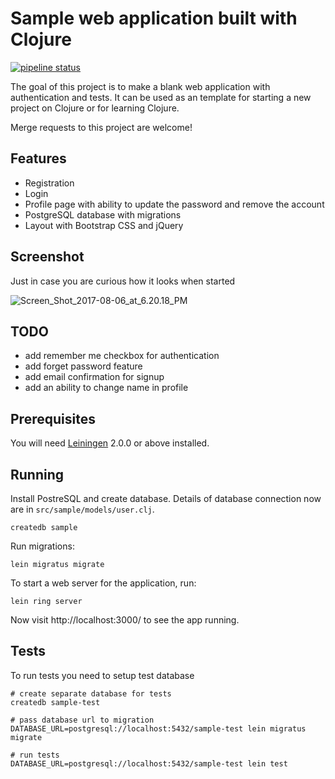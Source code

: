 # Sample web application built with Clojure

[![pipeline status](https://gitlab.com/dzaporozhets/clojure-web-application/badges/master/pipeline.svg)](https://gitlab.com/dzaporozhets/clojure-web-application/commits/master)

The goal of this project is to make a blank web application with authentication and tests.
It can be used as an template for starting a new project on Clojure or for learning Clojure.

Merge requests to this project are welcome!

## Features

* Registration
* Login
* Profile page with ability to update the password and remove the account
* PostgreSQL database with migrations
* Layout with Bootstrap CSS and jQuery

## Screenshot

Just in case you are curious how it looks when started

![Screen_Shot_2017-08-06_at_6.20.18_PM](https://gitlab.com/dzaporozhets/clojure-web-application/uploads/6d8ba305b6b5cd7c046ffda55c4ebe16/Screen_Shot_2017-08-06_at_6.20.18_PM.png)

## TODO

* add remember me checkbox for authentication
* add forget password feature
* add email confirmation for signup
* add an ability to change name in profile

## Prerequisites

You will need [Leiningen][] 2.0.0 or above installed.

[leiningen]: https://github.com/technomancy/leiningen

## Running

Install PostreSQL and create database. Details of database connection now 
are in `src/sample/models/user.clj`. 

    createdb sample


Run migrations:

    lein migratus migrate


To start a web server for the application, run:

    lein ring server

Now visit http://localhost:3000/ to see the app running.

## Tests

To run tests you need to setup test database

    # create separate database for tests
    createdb sample-test

    # pass database url to migration
    DATABASE_URL=postgresql://localhost:5432/sample-test lein migratus migrate

    # run tests
    DATABASE_URL=postgresql://localhost:5432/sample-test lein test
